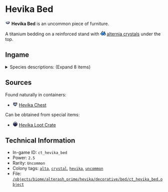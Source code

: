 # Hevika Bed

<img src="https://raw.githubusercontent.com/Ceterai/Enternia/main/objects/biome/alterash_prime/hevika/decorative/bed/icon.png" alt="Hevika Bed icon" loading="lazy" height=16px width="auto" /> **Hevika Bed** is an uncommon piece of furniture.

A titanium bedding on a reinforced stand with <img src="https://raw.githubusercontent.com/Ceterai/Enternia/main/objects/biome/alterash_prime/ionic/ct_alternia_crystal/icon.png" alt="Alternia Crystal icon" loading="lazy" height=16px width="auto" /> [alternia crystals](https://ceterai.github.io/MyEnternia/Wiki/AlterniaCrystal) under the top.

## Ingame

<details><summary>Species descriptions: (Expand 8 items)</summary>

- Alta: Beds like this one can often be found in labs and tech clinics. It has life support tech, hence the power source.
- Apex: A pretty crystal bed, solid and very comfy.
- Avian: This bed looks astonishingly attractive.
- Floran: Floran like sharp cryssstal bed.
- Glitch: Calm. This bed is filled with feeling of peace.
- Human: I think I saw a similar beds when I went to the infirmary.
- Hylotl: A sturdy, but attractive crystal bed made in soft colors. This harmonic combination gives a feeling of comfort.
- Novakid: Ain't this bed lookin' like it ran away from the hospital?

</details>

## Sources

Found naturally in containers:

- <img src="https://raw.githubusercontent.com/Ceterai/Enternia/main/objects/biome/alterash_prime/hevika/decorative/chest/icon.png" alt="Hevika Chest icon" loading="lazy" height=16px width="auto" /> [Hevika Chest](https://ceterai.github.io/MyEnternia/Wiki/HevikaChest)

Can be obtained from special items:

- <img src="https://raw.githubusercontent.com/Ceterai/Enternia/main/items/active/alta/loot/biome/ct_hevika_loot.png" alt="Hevika Loot Crate icon" loading="lazy" height=16px width="auto" /> [Hevika Loot Crate](https://ceterai.github.io/MyEnternia/Wiki/HevikaLootCrate)

## Technical Information

- In-game ID: `ct_hevika_bed`
- Power: `2.5`
- Rarity: `Uncommon`
- Colony tags: [`alta`](https://ceterai.github.io/MyEnternia/Wiki/Tags/Alta), [`crystal`](https://ceterai.github.io/MyEnternia/Wiki/Tags/Crystal), [`hevika`](https://ceterai.github.io/MyEnternia/Wiki/Tags/Hevika), [`uncommon`](https://ceterai.github.io/MyEnternia/Wiki/Tags/Uncommon)
- File: [`/objects/biome/alterash_prime/hevika/decorative/bed/ct_hevika_bed.object`](https://github.com/Ceterai/Enternia/blob/main/objects/biome/alterash_prime/hevika/decorative/bed/ct_hevika_bed.object)
